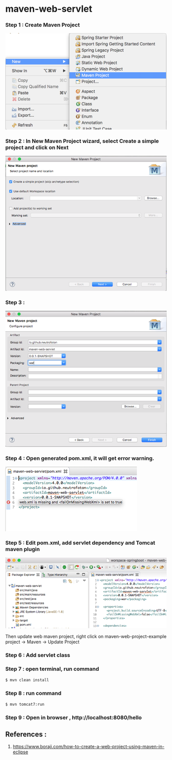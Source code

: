 # maven-web-servlet


### Step 1 : Create Maven Project
![step](screenshoot/step01.png)

### Step 2 : In New Maven Project wizard, select Create a simple project and click on Next
![step](screenshoot/step02.png)

### Step 3 :
![step](screenshoot/step03.png)

### Step 4 : Open generated pom.xml, it will get error warning. 
![step](screenshoot/step04.png)

### Step 5 : Edit pom.xml, add servlet dependency and Tomcat maven plugin
![step](screenshoot/step05.png)

Then update web maven project, right click on maven-web-project-example project -> Maven -> Update Project


### Step 6 : Add servlet class

### Step 7 : open terminal, run command

``` bash
$ mvn clean install
```

### Step 8 : run command

``` bash
$ mvn tomcat7:run
```


### Step 9 : Open in browser ,  http://localhost:8080/hello



## References :
1. https://www.boraji.com/how-to-create-a-web-project-using-maven-in-eclipse